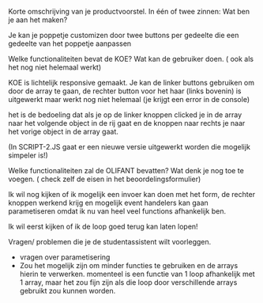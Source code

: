 Korte omschrijving van je productvoorstel. In één of twee zinnen: Wat ben je aan het maken?

Je kan je poppetje customizen door twee buttons per gedeelte die een gedeelte van het poppetje aanpassen

Welke functionaliteiten bevat de KOE? Wat kan de gebruiker doen. ( ook als het nog niet helemaal werkt)

KOE is lichtelijk responsive gemaakt. Je kan de linker buttons gebruiken om door de array te gaan, de rechter button voor het haar (links bovenin) is uitgewerkt maar werkt nog niet helemaal (je krijgt een error in de console)

het is de bedoeling dat als je op de linker knoppen clicked je in de array naar het volgende object in de rij gaat en de knoppen naar rechts je naar het vorige object in de array gaat.

(In SCRIPT-2.JS gaat er een nieuwe versie uitgewerkt worden die mogelijk simpeler is!)

Welke functionaliteiten zal de OLIFANT bevatten? Wat denk je nog toe te voegen. ( check zelf de eisen in het beoordelingsformulier)

Ik wil nog kijken of ik mogelijk een invoer kan doen met het form, de rechter knoppen werkend krijg en mogelijk event handelers kan gaan parametiseren omdat ik nu van heel veel functions afhankelijk ben.

Ik wil eerst kijken of ik de loop goed terug kan laten lopen!

Vragen/ problemen die je de studentassistent wilt voorleggen.

- vragen over parametisering
- Zou het mogelijk zijn om minder functies te gebruiken en de arrays hierin te verwerken. momenteel is een functie van 1 loop afhankelijk met 1 array, maar het zou fijn zijn als die loop door verschillende arrays gebruikt zou kunnen worden.
